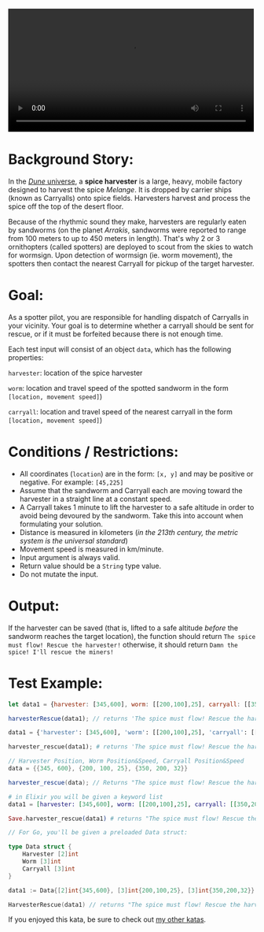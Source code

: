 <video controls style='width:500px;' autoplay='autoplay' loop='loop'><source src="https://i.imgur.com/j36Kh64.mp4" type='video/mp4'></source></video>

Background Story:
=================

In the [*Dune* universe][1], a **spice harvester** is a large, heavy, mobile factory designed to harvest the spice *Melange*. It is dropped by carrier ships (known as Carryalls) onto spice fields. Harvesters harvest and process the spice off the top of the desert floor.

Because of the rhythmic sound they make, harvesters are regularly eaten by sandworms (on the planet *Arrakis*, sandworms were reported to range from 100 meters to up to 450 meters in length). That's why 2 or 3 ornithopters (called spotters) are deployed to scout from the skies to watch for wormsign. Upon detection of wormsign (ie. worm movement), the spotters then contact the nearest Carryall for pickup of the target harvester.

[1]:https://en.wikipedia.org/wiki/Dune_(novel)

Goal:
=====
As a spotter pilot, you are responsible for handling dispatch of Carryalls in your vicinity. Your goal is to determine whether a carryall should be sent for rescue, or if it must be forfeited because there is not enough time.

Each test input will consist of an object `data`, which has the following properties:

`harvester`: location of the spice harvester

`worm`: location and travel speed of the spotted sandworm in the form `[location, movement speed]`)

`carryall`: location and travel speed of the nearest carryall in the form `[location, movement speed]`)

Conditions / Restrictions:
==========================
- All coordinates (`location`) are in the form: `[x, y]` and may be positive or negative. For example: `[45,225]`
- Assume that the sandworm and Carryall each are moving toward the harvester in a straight line at a constant speed.
- A Carryall takes 1 minute to lift the harvester to a safe altitude in order to avoid being devoured by the sandworm. Take this into account when formulating your solution.
- Distance is measured in kilometers (*in the 213th century, the metric system is the universal standard*)
- Movement speed is measured in km/minute.
- Input argument is always valid.
- Return value should be a `String` type value.
- Do not mutate the input.

Output:
=======

If the harvester can be saved (that is, lifted to a safe altitude *before* the sandworm reaches the target location), the function should return `The spice must flow! Rescue the harvester!` otherwise, it should return `Damn the spice! I'll rescue the miners!`

Test Example:
=============
```javascript
let data1 = {harvester: [345,600], worm: [[200,100],25], carryall: [[350,200],32]};

harvesterRescue(data1); // returns 'The spice must flow! Rescue the harvester!'
```
```python
data1 = {'harvester': [345,600], 'worm': [[200,100],25], 'carryall': [[350,200],32]}

harvester_rescue(data1); # returns 'The spice must flow! Rescue the harvester!'
```
```java
// Harvester Position, Worm Position&Speed, Carryall Position&Speed
data = {{345, 600}, {200, 100, 25}, {350, 200, 32}}

harvester_rescue(data); // Returns "The spice must flow! Rescue the harvester!"
```
```elixir
# in Elixir you will be given a keyword list
data1 = [harvester: [345,600], worm: [[200,100],25], carryall: [[350,200],32]]

Save.harvester_rescue(data1) # returns "The spice must flow! Rescue the harvester!"
```
```go
// For Go, you'll be given a preloaded Data struct:

type Data struct {
	Harvester [2]int
	Worm [3]int
	Carryall [3]int
}

data1 := Data{[2]int{345,600}, [3]int{200,100,25}, [3]int{350,200,32}}

HarvesterRescue(data1) // returns "The spice must flow! Rescue the harvester!"
```

If you enjoyed this kata, be sure to check out [my other katas](https://www.codewars.com/users/docgunthrop/authored).
